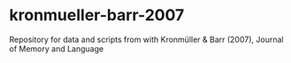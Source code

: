 # kronmueller-barr-2007
Repository for data and scripts from with Kronmüller &amp; Barr (2007), Journal of Memory and Language

